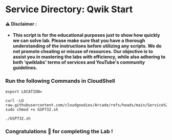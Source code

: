 #  Service Directory: Qwik Start


#### ⚠️ Disclaimer :
- **This script is for the educational purposes just to show how quickly we can solve lab. Please make sure that you have a thorough understanding of the instructions before utilizing any scripts. We do not promote cheating or  misuse of resources. Our objective is to assist you in mastering the labs with efficiency, while also adhering to both 'qwiklabs' terms of services and YouTube's community guidelines.**

### Run the following Commands in CloudShell 

```
export LOCATION=
```

```
curl -LO raw.githubusercontent.com/cloudgoodies/Arcade/refs/heads/main/Service%20Directory%3A%20Qwik%20Start/GSP732.sh
sudo chmod +x GSP732.sh

./GSP732.sh
```

### Congratulations 🎉 for completing the Lab !
